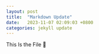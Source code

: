 ```yaml
---
layout: post
title:  "Markdown Update"
date:   2023-11-07 02:09:03 +0800
categories: jekyll update
---
```


This Is the File 🤡